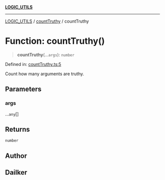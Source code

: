 [**LOGIC_UTILS**](../../README.md)

***

[LOGIC_UTILS](../../README.md) / [countTruthy](../README.md) / countTruthy

# Function: countTruthy()

> **countTruthy**(...`args`): `number`

Defined in: [countTruthy.ts:5](https://github.com/dailker/everyutil/blob/d99125d64df5681bba8d2a0f0d24c32625cbf289/src/logic/countTruthy.ts#L5)

Count how many arguments are truthy.

## Parameters

### args

...`any`[]

## Returns

`number`

## Author

## Dailker
